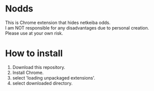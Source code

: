 # Nodds

This is Chrome extension that hides netkeiba odds.  
I am NOT responsible for any disadvantages due to personal creation.  
Please use at your own risk.  

# How to install

1. Download this repository.
1. Install Chrome.
  1. select 'loading unpackaged extensions'.
  1. select downloaded directory.
